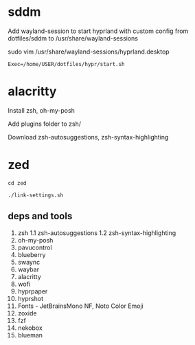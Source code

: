 # sddm

Add wayland-session to start hyprland with custom config
from dotfiles/sddm to /usr/share/wayland-sessions

sudo vim /usr/share/wayland-sessions/hyprland.desktop

`Exec=/home/USER/dotfiles/hypr/start.sh`

# alacritty

Install zsh, oh-my-posh

Add plugins folder to zsh/

Download zsh-autosuggestions, zsh-syntax-highlighting

# zed

`cd zed`

`./link-settings.sh`

## deps and tools

1. zsh
   1.1 zsh-autosuggestions
   1.2 zsh-syntax-highlighting
2. oh-my-posh
3. pavucontrol
4. blueberry
5. swaync
6. waybar
7. alacritty
8. wofi
9. hyprpaper
10. hyprshot
11. Fonts - JetBrainsMono NF, Noto Color Emoji
12. zoxide
13. fzf
14. nekobox
15. blueman
